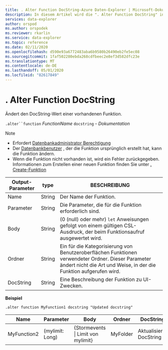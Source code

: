 ```yaml
---
title: . Alter Function DocString-Azure Daten-Explorer | Microsoft-Dokumentation
description: In diesem Artikel wird die ". Alter Function DocString" in Azure Daten-Explorer beschrieben.
services: data-explorer
author: orspod
ms.author: orspodek
ms.reviewer: rkarlin
ms.service: data-explorer
ms.topic: reference
ms.date: 02/11/2020
ms.openlocfilehash: d590e93a6772483aba6b9580b26490eb2fe5ec08
ms.sourcegitcommit: 1faf502280ebda268cdfbeec2e8ef3d582dfc23e
ms.translationtype: MT
ms.contentlocale: de-DE
ms.lasthandoff: 05/01/2020
ms.locfileid: "82617849"
---
```

# <a name="alter-function-docstring"></a>. Alter Function DocString

Ändert den DocString-Wert einer vorhandenen Funktion.

`.alter``function` *FunctionName* `docstring` - *Dokumentation*

> [!NOTE]
> * Erfordert [Datenbankadministrator Berechtigung](../management/access-control/role-based-authorization.md)
> * Der [Datenbankbenutzer](../management/access-control/role-based-authorization.md) , der die Funktion ursprünglich erstellt hat, kann die Funktion ändern. 
> * Wenn die Funktion nicht vorhanden ist, wird ein Fehler zurückgegeben. Informationen zum Erstellen einer neuen Funktion finden Sie unter [. Create-Funktion](create-function.md)

|Output-Parameter |type |BESCHREIBUNG
|---|---|--- 
|Name  |String |Der Name der Funktion. 
|Parameter  |String |Die Parameter, die für die Funktion erforderlich sind.
|Body  |String |(0 (null) oder mehr) `let` Anweisungen gefolgt von einem gültigen CSL-Ausdruck, der beim Funktionsaufruf ausgewertet wird.
|Ordner|String|Ein für die Kategorisierung von Benutzeroberflächen Funktionen verwendeter Ordner. Dieser Parameter ändert nicht die Art und Weise, in der die Funktion aufgerufen wird.
|DocString|String|Eine Beschreibung der Funktion zu UI-Zwecken.

**Beispiel** 

```kusto
.alter function MyFunction1 docstring "Updated docstring"
```
    
|Name |Parameter |Body|Ordner|DocString
|---|---|---|---|---
|MyFunction2 |(mylimit: Long)| {Stormevents &#124; Limit von mylimit}|MyFolder|Aktualisierte DocString|